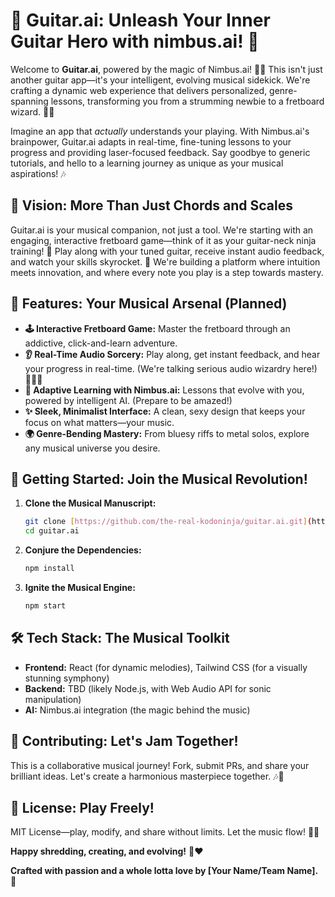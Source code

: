 # 🎸 Guitar.ai: Unleash Your Inner Guitar Hero with nimbus.ai! 🚀

Welcome to **Guitar.ai**, powered by the magic of Nimbus.ai! 🧙‍♂️ This isn't just another guitar app—it's your intelligent, evolving musical sidekick. We're crafting a dynamic web experience that delivers personalized, genre-spanning lessons, transforming you from a strumming newbie to a fretboard wizard. 🎸✨

Imagine an app that *actually* understands your playing. With Nimbus.ai's brainpower, Guitar.ai adapts in real-time, fine-tuning lessons to your progress and providing laser-focused feedback. Say goodbye to generic tutorials, and hello to a learning journey as unique as your musical aspirations! 🎶

## 🌟 Vision: More Than Just Chords and Scales

Guitar.ai is your musical companion, not just a tool. We're starting with an engaging, interactive fretboard game—think of it as your guitar-neck ninja training! 🥋 Play along with your tuned guitar, receive instant audio feedback, and watch your skills skyrocket. 🚀 We're building a platform where intuition meets innovation, and where every note you play is a step towards mastery.

## 🎸 Features: Your Musical Arsenal (Planned)

* **🕹️ Interactive Fretboard Game:** Master the fretboard through an addictive, click-and-learn adventure.
* **👂 Real-Time Audio Sorcery:** Play along, get instant feedback, and hear your progress in real-time. (We're talking serious audio wizardry here!) 🧙‍♂️✨
* **🧠 Adaptive Learning with Nimbus.ai:** Lessons that evolve with you, powered by intelligent AI. (Prepare to be amazed!)
* **✨ Sleek, Minimalist Interface:** A clean, sexy design that keeps your focus on what matters—your music.
* **🌍 Genre-Bending Mastery:** From bluesy riffs to metal solos, explore any musical universe you desire.

## 🚀 Getting Started: Join the Musical Revolution!

1.  **Clone the Musical Manuscript:**
    ```bash
    git clone [https://github.com/the-real-kodoninja/guitar.ai.git](https://github.com/the-real-kodoninja/guitar.ai.git)
    cd guitar.ai
    ```
2.  **Conjure the Dependencies:**
    ```bash
    npm install
    ```
3.  **Ignite the Musical Engine:**
    ```bash
    npm start
    ```

## 🛠️ Tech Stack: The Musical Toolkit

* **Frontend:** React (for dynamic melodies), Tailwind CSS (for a visually stunning symphony)
* **Backend:** TBD (likely Node.js, with Web Audio API for sonic manipulation)
* **AI:** Nimbus.ai integration (the magic behind the music)

## 🤝 Contributing: Let's Jam Together!

This is a collaborative musical journey! Fork, submit PRs, and share your brilliant ideas. Let's create a harmonious masterpiece together. 🎶🤝

## 📜 License: Play Freely!

MIT License—play, modify, and share without limits. Let the music flow! 🌊🎵

**Happy shredding, creating, and evolving!** 🎸❤️

**Crafted with passion and a whole lotta love by [Your Name/Team Name].** 🤘
